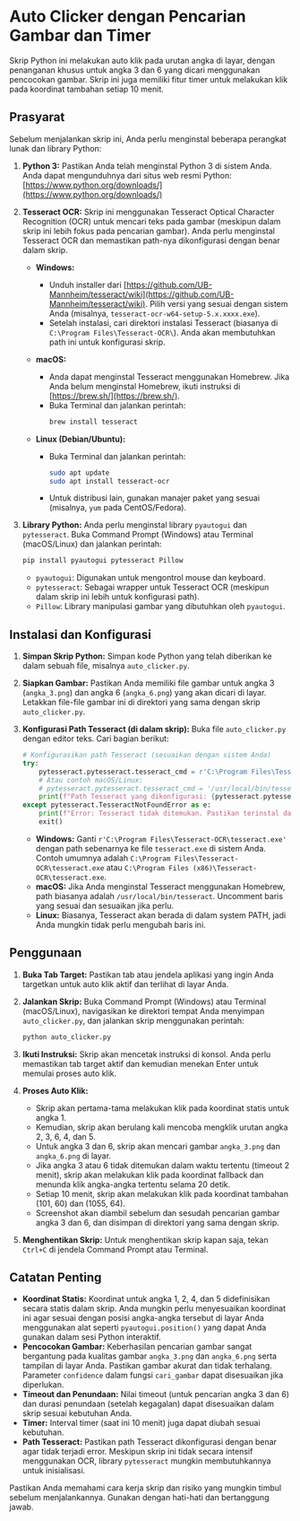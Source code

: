 # Auto Clicker dengan Pencarian Gambar dan Timer

Skrip Python ini melakukan auto klik pada urutan angka di layar, dengan penanganan khusus untuk angka 3 dan 6 yang dicari menggunakan pencocokan gambar. Skrip ini juga memiliki fitur timer untuk melakukan klik pada koordinat tambahan setiap 10 menit.

## Prasyarat

Sebelum menjalankan skrip ini, Anda perlu menginstal beberapa perangkat lunak dan library Python:

1.  **Python 3:** Pastikan Anda telah menginstal Python 3 di sistem Anda. Anda dapat mengunduhnya dari situs web resmi Python: [https://www.python.org/downloads/](https://www.python.org/downloads/)

2.  **Tesseract OCR:** Skrip ini menggunakan Tesseract Optical Character Recognition (OCR) untuk mencari teks pada gambar (meskipun dalam skrip ini lebih fokus pada pencarian gambar). Anda perlu menginstal Tesseract OCR dan memastikan path-nya dikonfigurasi dengan benar dalam skrip.

    * **Windows:**
        * Unduh installer dari [https://github.com/UB-Mannheim/tesseract/wiki](https://github.com/UB-Mannheim/tesseract/wiki). Pilih versi yang sesuai dengan sistem Anda (misalnya, `tesseract-ocr-w64-setup-5.x.xxxx.exe`).
        * Setelah instalasi, cari direktori instalasi Tesseract (biasanya di `C:\Program Files\Tesseract-OCR\`). Anda akan membutuhkan path ini untuk konfigurasi skrip.

    * **macOS:**
        * Anda dapat menginstal Tesseract menggunakan Homebrew. Jika Anda belum menginstal Homebrew, ikuti instruksi di [https://brew.sh/](https://brew.sh/).
        * Buka Terminal dan jalankan perintah:
            ```bash
            brew install tesseract
            ```

    * **Linux (Debian/Ubuntu):**
        * Buka Terminal dan jalankan perintah:
            ```bash
            sudo apt update
            sudo apt install tesseract-ocr
            ```
        * Untuk distribusi lain, gunakan manajer paket yang sesuai (misalnya, `yum` pada CentOS/Fedora).

3.  **Library Python:** Anda perlu menginstal library `pyautogui` dan `pytesseract`. Buka Command Prompt (Windows) atau Terminal (macOS/Linux) dan jalankan perintah:
    ```bash
    pip install pyautogui pytesseract Pillow
    ```
    * `pyautogui`: Digunakan untuk mengontrol mouse dan keyboard.
    * `pytesseract`: Sebagai wrapper untuk Tesseract OCR (meskipun dalam skrip ini lebih untuk konfigurasi path).
    * `Pillow`: Library manipulasi gambar yang dibutuhkan oleh `pyautogui`.

## Instalasi dan Konfigurasi

1.  **Simpan Skrip Python:** Simpan kode Python yang telah diberikan ke dalam sebuah file, misalnya `auto_clicker.py`.

2.  **Siapkan Gambar:** Pastikan Anda memiliki file gambar untuk angka 3 (`angka_3.png`) dan angka 6 (`angka_6.png`) yang akan dicari di layar. Letakkan file-file gambar ini di direktori yang sama dengan skrip `auto_clicker.py`.

3.  **Konfigurasi Path Tesseract (di dalam skrip):** Buka file `auto_clicker.py` dengan editor teks. Cari bagian berikut:
    ```python
    # Konfigurasikan path Tesseract (sesuaikan dengan sistem Anda)
    try:
        pytesseract.pytesseract.tesseract_cmd = r'C:\Program Files\Tesseract-OCR\tesseract.exe'   # Contoh Windows
        # Atau contoh macOS/Linux:
        # pytesseract.pytesseract.tesseract_cmd = '/usr/local/bin/tesseract'
        print(f"Path Tesseract yang dikonfigurasi: {pytesseract.pytesseract.tesseract_cmd}")
    except pytesseract.TesseractNotFoundError as e:
        print(f"Error: Tesseract tidak ditemukan. Pastikan terinstal dan path dikonfigurasi dengan benar.\n{e}")
        exit()
    ```
    * **Windows:** Ganti `r'C:\Program Files\Tesseract-OCR\tesseract.exe'` dengan path sebenarnya ke file `tesseract.exe` di sistem Anda. Contoh umumnya adalah `C:\Program Files\Tesseract-OCR\tesseract.exe` atau `C:\Program Files (x86)\Tesseract-OCR\tesseract.exe`.
    * **macOS:** Jika Anda menginstal Tesseract menggunakan Homebrew, path biasanya adalah `/usr/local/bin/tesseract`. Uncomment baris yang sesuai dan sesuaikan jika perlu.
    * **Linux:** Biasanya, Tesseract akan berada di dalam system PATH, jadi Anda mungkin tidak perlu mengubah baris ini.

## Penggunaan

1.  **Buka Tab Target:** Pastikan tab atau jendela aplikasi yang ingin Anda targetkan untuk auto klik aktif dan terlihat di layar Anda.

2.  **Jalankan Skrip:** Buka Command Prompt (Windows) atau Terminal (macOS/Linux), navigasikan ke direktori tempat Anda menyimpan `auto_clicker.py`, dan jalankan skrip menggunakan perintah:
    ```bash
    python auto_clicker.py
    ```

3.  **Ikuti Instruksi:** Skrip akan mencetak instruksi di konsol. Anda perlu memastikan tab target aktif dan kemudian menekan Enter untuk memulai proses auto klik.

4.  **Proses Auto Klik:**
    * Skrip akan pertama-tama melakukan klik pada koordinat statis untuk angka 1.
    * Kemudian, skrip akan berulang kali mencoba mengklik urutan angka 2, 3, 6, 4, dan 5.
    * Untuk angka 3 dan 6, skrip akan mencari gambar `angka_3.png` dan `angka_6.png` di layar.
    * Jika angka 3 atau 6 tidak ditemukan dalam waktu tertentu (timeout 2 menit), skrip akan melakukan klik pada koordinat fallback dan menunda klik angka-angka tertentu selama 20 detik.
    * Setiap 10 menit, skrip akan melakukan klik pada koordinat tambahan (101, 60) dan (1055, 64).
    * Screenshot akan diambil sebelum dan sesudah pencarian gambar angka 3 dan 6, dan disimpan di direktori yang sama dengan skrip.

5.  **Menghentikan Skrip:** Untuk menghentikan skrip kapan saja, tekan `Ctrl+C` di jendela Command Prompt atau Terminal.

## Catatan Penting

* **Koordinat Statis:** Koordinat untuk angka 1, 2, 4, dan 5 didefinisikan secara statis dalam skrip. Anda mungkin perlu menyesuaikan koordinat ini agar sesuai dengan posisi angka-angka tersebut di layar Anda menggunakan alat seperti `pyautogui.position()` yang dapat Anda gunakan dalam sesi Python interaktif.
* **Pencocokan Gambar:** Keberhasilan pencarian gambar sangat bergantung pada kualitas gambar `angka_3.png` dan `angka_6.png` serta tampilan di layar Anda. Pastikan gambar akurat dan tidak terhalang. Parameter `confidence` dalam fungsi `cari_gambar` dapat disesuaikan jika diperlukan.
* **Timeout dan Penundaan:** Nilai timeout (untuk pencarian angka 3 dan 6) dan durasi penundaan (setelah kegagalan) dapat disesuaikan dalam skrip sesuai kebutuhan Anda.
* **Timer:** Interval timer (saat ini 10 menit) juga dapat diubah sesuai kebutuhan.
* **Path Tesseract:** Pastikan path Tesseract dikonfigurasi dengan benar agar tidak terjadi error. Meskipun skrip ini tidak secara intensif menggunakan OCR, library `pytesseract` mungkin membutuhkannya untuk inisialisasi.

Pastikan Anda memahami cara kerja skrip dan risiko yang mungkin timbul sebelum menjalankannya. Gunakan dengan hati-hati dan bertanggung jawab.
